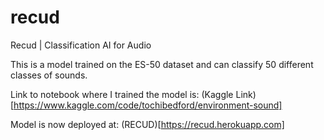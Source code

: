 # recud
Recud | Classification AI for Audio

This is a model trained on the ES-50 dataset and can classify 50 different classes of sounds.

Link to notebook where I trained the model is: (Kaggle Link)[https://www.kaggle.com/code/tochibedford/environment-sound]

Model is now deployed at: (RECUD)[https://recud.herokuapp.com]
